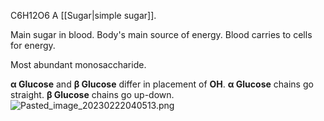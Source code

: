 C6H12O6
A [[Sugar|simple sugar]].

Main sugar in blood.
Body's main source of energy.
Blood carries to cells for energy.

Most abundant monosaccharide.

**α Glucose** and **β Glucose** differ in placement of **OH**.
**α Glucose** chains go straight.
**β Glucose** chains go up-down.
![Pasted_image_20230222040513.png](pasted_image_20230222040513.png)
